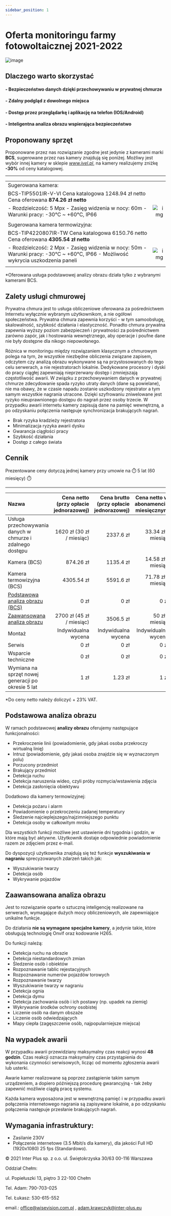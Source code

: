 ```yaml
---
sidebar_position: 1
---
```


# Oferta monitoringu farmy fotowoltaicznej 2021-2022

![image](asset/wisevision_poziom_kolor_logo_21.06.2021.png)

## Dlaczego warto skorzystać

#### - Bezpieczeństwo danych dzięki przechowywaniu w prywatnej chmurze

#### - Zdalny podgląd z dowolnego miejsca

#### - Dostęp przez przeglądarkę i aplikację na telefon (IOS/Android)

#### - Inteligentna analiza obrazu wspierająca bezpieczeństwo

## Proponowany sprzęt

Proponowane przez nas rozwiązanie zgodne jest jedynie z kamerami marki **BCS**, sugerowane przez nas kamery znajdują się poniżej. Możliwy jest wybór innej kamery w sklepie _www.ivel.pl_, na kamery realizujemy zniżkę **-30%** od ceny katalogowej.

---

|                                                                                                                                   |                                      |
| :-------------------------------------------------------------------------------------------------------------------------------- | -----------------------------------: |
| Sugerowana kamera:                                                                                                                |                                      |
| BCS-TIP5501IR-V-VI Cena katalogowa 1248.94 zł netto Cena oferowana **874.26 zł netto**                                            |                                      |
| - Rozdzielczość: 5 Mpx - Zasięg widzenia w nocy: 60m - Warunki pracy: -30°C ~ +60°C, IP66                                         | ![img](asset/bcs_camera_classic.jpg) |
|                                                                                                                                   |                                      |
| Sugerowana kamera termowizyjna:                                                                                                   |                                      |
| BCS-TIP4220807IR-TW Cena katalogowa 6150.76 netto Cena oferowana **4305.54 zł netto**                                             |                                      |
| - Rozdzielczość: 2 Mpx - Zasięg widzenia w nocy: 50m - Warunki pracy: -30°C ~ +60°C, IP66 - Możliwość wykrycia uszkodzenia paneli |   ![img](asset/bcs_camera_termo.jpg) |
|                                                                                                                                   |                                      |

\*Oferowana usługa podstawowej analizy obrazu działa tylko z wybranymi kamerami BCS.

## Zalety usługi chmurowej

Prywatna chmura jest to usługa obliczeniowe oferowana za pośrednictwem Internetu wyłącznie wybranym użytkownikom, a nie ogółowi społeczeństwa. Prywatna chmura zapewnia korzyści - w tym samoobsługę, skalowalność, szybkość działania i elastyczność. Ponadto chmura prywatna zapewnia wyższy poziom zabezpieczeń i prywatności za pośrednictwem zarówno zapór, jak i hostowania wewnętrznego, aby operacje i poufne dane nie były dostępne dla nikogo niepowołanego.

Różnica w monitoringu między rozwiązaniem klasycznym a chmurowym polega na tym, że wszystkie niezbędne obliczenia związane zapisem, odczytem czy analizą obrazu wykonywane są na przystosowanych do tego celu serwerach, a nie rejestratorach lokalnie. Dedykowane procesory i dyski do pracy ciągłej zapewniają nieprzerwany dostęp i zmniejszają częstotliwość awarii. W związku z przechowywaniem danych w prywatnej chmurze zdecydowanie spada ryzyko utraty danych (dane są powielane), nie ma obawy, że w czasie napadu zostanie uszkodzony rejestrator a tym samym wszystkie nagrania utracone. Dzięki szyfrowaniu zniwelowane jest ryzyko nieuprawnionego dostępu do nagrań przez osoby trzecie. W przypadku awarii internetu kamery zapisują dane na pamięć wewnętrzną, a po odzyskaniu połączenia następuje synchronizacja brakujących nagrań.

- Brak ryzyka kradzieży rejestratora
- Minimalizacja ryzyka awarii dysku
- Gwarancja ciągłości pracy
- Szybkość działania
- Dostęp z całego świata

## Cennik

Prezentowane ceny dotyczą jednej kamery przy umowie na :stopwatch: 5 lat (60 miesięcy) :stopwatch:

---

| Nazwa                                                         | Cena netto (przy opłacie jednorazowej) | Cena brutto (przy opłacie jednorazowej) | Cena netto w abonamencie miesięcznym |
| :------------------------------------------------------------ | -------------------------------------: | --------------------------------------: | -----------------------------------: |
| Usługa przechowywania danych w chmurze i zdalnego dostępu     |              1620 zł (30 zł / miesiąc) |                               2337.6 zł |                   33.34 zł / miesiąc |
| Kamera (BCS)                                                  |                              874.26 zł |                               1135.4 zł |                   14.58 zł / miesiąc |
| Kamera termowizyjna (BCS)                                     |                             4305.54 zł |                               5591.6 zł |                   71.78 zł / miesiąc |
| [Podstawowa analiza obrazu (BCS)](#podstawowa-analiza-obrazu) |                                   0 zł |                                    0 zł |                                 0 zł |
| [Zaawansowana analiza obrazu](#zaawansowana-analiza-obrazu)   |              2700 zł (45 zł / miesiąc) |                               3506.5 zł |                      50 zł / miesiąc |
| Montaż                                                        |                    Indywidualna wycena |                     Indywidualna wycena |                  Indywidualna wycena |
| Serwis                                                        |                                   0 zł |                                    0 zł |                                 0 zł |
| Wsparcie techniczne                                           |                                   0 zł |                                    0 zł |                                 0 zł |
| Wymiana na sprzęt nowej generacji po okresie 5 lat            |                                   1 zł |                                 1.23 zł |                                 1 zł |

\*Do ceny netto należy doliczyć + 23% VAT.

## Podstawowa analiza obrazu

W ramach podstawowej **analizy obrazu** oferujemy następujące funkcjonalności:

- Przekroczenie linii (powiadomienie, gdy jakaś osoba przekroczy wirtualną linię)
- Intruz (powiadomienie, gdy jakaś osoba znajdzie się w wyznaczonym polu)
- Porzucony przedmiot
- Brakujący przedmiot
- Detekcja ruchu
- Detekcja naruszenia wideo, czyli próby rozmycia/wstawienia zdjęcia
- Detekcja zasłonięcia obiektywu

Dodatkowo dla kamery termowizyjnej:

- Detekcja pożaru i alarm
- Powiadomienie o przekroczeniu zadanej temperatury
- Śledzenie najcieplejszego/najzimniejszego punktu
- Detekcja osoby w całkowitym mroku

Dla wszystkich funkcji możliwe jest ustawienie dni tygodnia i godzin, w które mają być aktywne. Użytkownik dostaje odpowiednie powiadomienie razem ze zdjęciem przez e-mail.

Do dyspozycji użytkownika znajdują się też funkcje **wyszukiwania w nagraniu** sprecyzowanych zdarzeń takich jak:

- Wyszukiwanie twarzy
- Detekcja osób
- Wykrywanie pojazdów

## Zaawansowana analiza obrazu

Jest to rozwiązanie oparte o sztuczną inteligencję realizowane na serwerach, wymagające dużych mocy obliczeniowych, ale zapewniające unikalne funkcje.

Do działania **nie są wymagane specjalne kamery**, a jedynie takie, które obsługują technologię Onvif oraz kodowanie H265.

Do funkcji należą:

- Detekcja ruchu na obrazie
- Detekcja niestandardowych zmian
- Śledzenie osób i obiektów
- Rozpoznawanie tablic rejestacyjnych
- Rozpoznawanie numerów pojazdów torowych
- Rozpoznawanie twarzy
- Wyszukiwanie twarzy w nagraniu
- Detekcja ognia
- Detekcja dymu
- Detekcja zachowania osób i ich postawy (np. upadek na ziemię)
- Wykrywanie środków ochrony osobistej
- Liczenie osób na danym obszaże
- Liczenie osób odwiedzających
- Mapy ciepła (zagęszczenie osób, najpopularniejsze miejsca)

## Na wypadek awarii

W przypadku awarii przewidziany maksymalny czas reakcji wynosi **48 godzin**. Czas reakcji oznacza maksymalny czas przystąpienia do wykonania czynności serwisowych, licząc od momentu zgłoszenia awarii lub usterki.

Awarie kamer realizowane są poprzez zastąpienie takim samym urządzeniem, a dopiero późniejszą procedurę gwarancyjną - tak żeby zapewnić możliwie ciągłą pracę systemu.

Każda kamera wyposażona jest w wewnętrzną pamięć i w przypadku awarii połączenia internetowego nagrania są zapisywane lokalnie, a po odzyskaniu połączenia następuje przesłanie brakujących nagrań.

## Wymagania infrastruktury:

- Zasilanie 230V
- Połączenie internetowe (3.5 Mbit/s dla kamery), dla jakości Full HD (1920x1080) 25 fps (Standardowo).

&copy; 2021 Inter Plus sp. z o.o. ul. Świętokrzyska 30/63 00-116 Warszawa

Oddział Chełm:

ul. Popiełuszki 13, piętro 3
22-100 Chełm

Tel. Adam: 790-703-025

Tel. Łukasz: 530-615-552

email.: office@wisevision.com.pl , adam.krawczyk@inter-plus.eu

<!-- pandoc farma_fotowoltaiczna_html.md -o wisevision_oferta_monitoringu_farma_fotowoltaiczna_2021.pdf --pdf-engine=wkhtmltopdf -->

